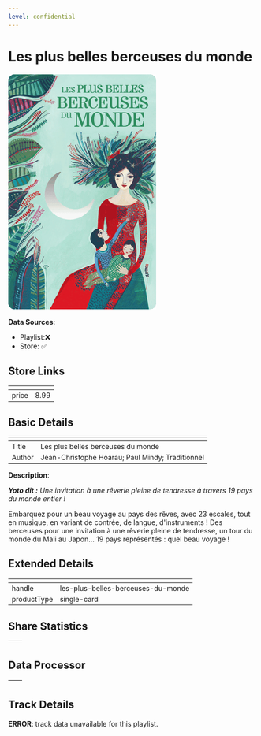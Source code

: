 ```yaml
---
level: confidential
---
```

# Les plus belles berceuses du monde

![card_[5EVUZ].png](../../img/cards/card_[5EVUZ].png)

**Data Sources**: 

- Playlist:❌
- Store: ✅


## Store Links

| <!-- --> | <!-- --> |
| - | - |
| price | 8.99 |


## Basic Details

| <!-- --> | <!-- --> |
| - | - |
| Title | Les plus belles berceuses du monde |
| Author | Jean-Christophe Hoarau; Paul Mindy; Traditionnel |

**Description**:

**_Yoto dit :_** _Une invitation à une rêverie pleine de tendresse à travers 19 pays du monde entier !_

Embarquez pour un beau voyage au pays des rêves, avec 23 escales, tout en musique, en variant de contrée, de langue, d'instruments ! Des berceuses pour une invitation à une rêverie pleine de tendresse, un tour du monde du Mali au Japon... 19 pays représentés : quel beau voyage !


## Extended Details

| <!-- --> | <!-- --> |
| - | - |
| handle | les-plus-belles-berceuses-du-monde |
| productType | single-card |


## Share Statistics

| <!-- --> | <!-- --> |
| - | - |


## Data Processor

| <!-- --> | <!-- --> |
| - | - |


## Track Details

**ERROR**: track data unavailable for this playlist.
